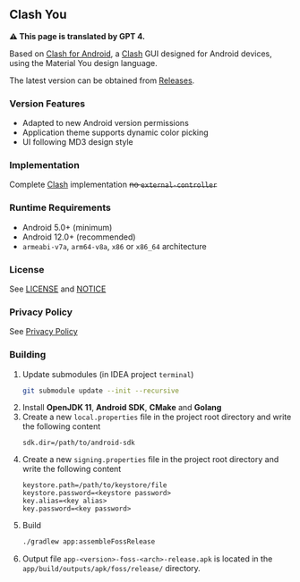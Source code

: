 ## Clash You

**⚠ This page is translated by GPT 4.**

Based on [Clash for Android](https://github.com/Kr328/ClashForAndroid),
a [Clash](https://github.com/Dreamacro/clash) GUI designed for Android devices, using the Material
You design language.

The latest version can be obtained
from [Releases](https://github.com/Kr328/ClashForAndroid/releases).

### Version Features

- Adapted to new Android version permissions
- Application theme supports dynamic color picking
- UI following MD3 design style

### Implementation

Complete [Clash](https://github.com/Dreamacro/clash) implementation ~~no `external-controller`~~

### Runtime Requirements

- Android 5.0+ (minimum)
- Android 12.0+ (recommended)
- `armeabi-v7a`, `arm64-v8a`, `x86` or `x86_64` architecture

### License

See [LICENSE](./LICENSE) and [NOTICE](./NOTICE)

### Privacy Policy

See [Privacy Policy](./PRIVACY_POLICY.md)

### Building

1. Update submodules (in IDEA project `terminal`)
   ```sh
   git submodule update --init --recursive
   ```
2. Install **OpenJDK 11**, **Android SDK**, **CMake** and **Golang**
3. Create a new `local.properties` file in the project root directory and write the following content
   ```properties
   sdk.dir=/path/to/android-sdk
   ```
4. Create a new `signing.properties` file in the project root directory and write the following content
   ```properties
   keystore.path=/path/to/keystore/file
   keystore.password=<keystore password>
   key.alias=<key alias>
   key.password=<key password>
   ```
5. Build
   ```sh
   ./gradlew app:assembleFossRelease
   ```
6. Output file `app-<version>-foss-<arch>-release.apk` is located in the `app/build/outputs/apk/foss/release/` directory.
